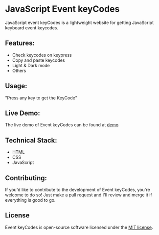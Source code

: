 # JavaScript Event keyCodes

JavaScript event keyCodes is a lightweight website for getting JavaScript keyboard event keycodes.

## Features:
- Check keycodes on keypress
- Copy and paste keycodes
- Light & Dark mode
- Others

## Usage:
"Press any key to get the KeyCode"

## Live Demo:
The live demo of Event keyCodes can be found at 
[demo](https://jseventkeycodes.netlify.app)

## Technical Stack:
- HTML
- CSS
- JavaScript

## Contributing:
If you'd like to contribute to the development of Event keyCodes, you're welcome to do so! Just make a pull request and I'll review and merge it if everything is good to go.

## License
Event keyCodes is open-source software licensed under the [MIT license](LICENSE).

